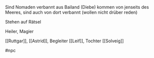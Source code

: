 Sind Nomaden verbannt aus Bailand  (Diebe)
kommen von jenseits des Meeres, sind auch von dort verbannt (wollen nicht drüber reden)


Stehen auf Rätsel

Heiler, Magier

[[Ruttgar]], [[Astrid]],
Begleiter [[Leif]],
Tochter [[Solveig]]

#npc